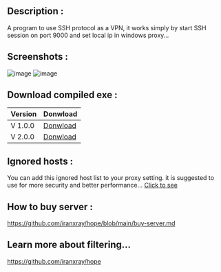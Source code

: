 ## Description : 
A program to use SSH protocol as a VPN, it works simply by start SSH session on port 9000 and set local ip in windows proxy...

## Screenshots : 
![image](https://github.com/omidmousavi/CSharp-SSH-VPN/assets/67155909/12b72ac7-92f6-47be-bdd5-abcabfc9458c)
![image](https://github.com/omidmousavi/CSharp-SSH-VPN/assets/67155909/21a80309-2760-46df-b94c-bab82cce845d)

## Download compiled exe : 
| Version | Donwload |
|---------|----------|
| V 1.0.0 | [Donwload](https://github.com/omidmousavi/csharp-ssh-vpn/raw/master/ssh-vpn/bin/Debug/v1.0.0.rar) |
| V 2.0.0 | [Donwload](https://github.com/omidmousavi/csharp-ssh-vpn/raw/master/ssh-vpn/bin/Debug/v2.0.0.rar) |

## Ignored hosts :
You can add this ignored host list to your proxy setting. it is suggested to use for more security and better performance...
[Click to see](https://github.com/omidmousavi/CSharp-SSH-VPN/blob/master/ssh-vpn/ignored-host.txt)

## How to buy server :
https://github.com/iranxray/hope/blob/main/buy-server.md

## Learn more about filtering...
https://github.com/iranxray/hope

